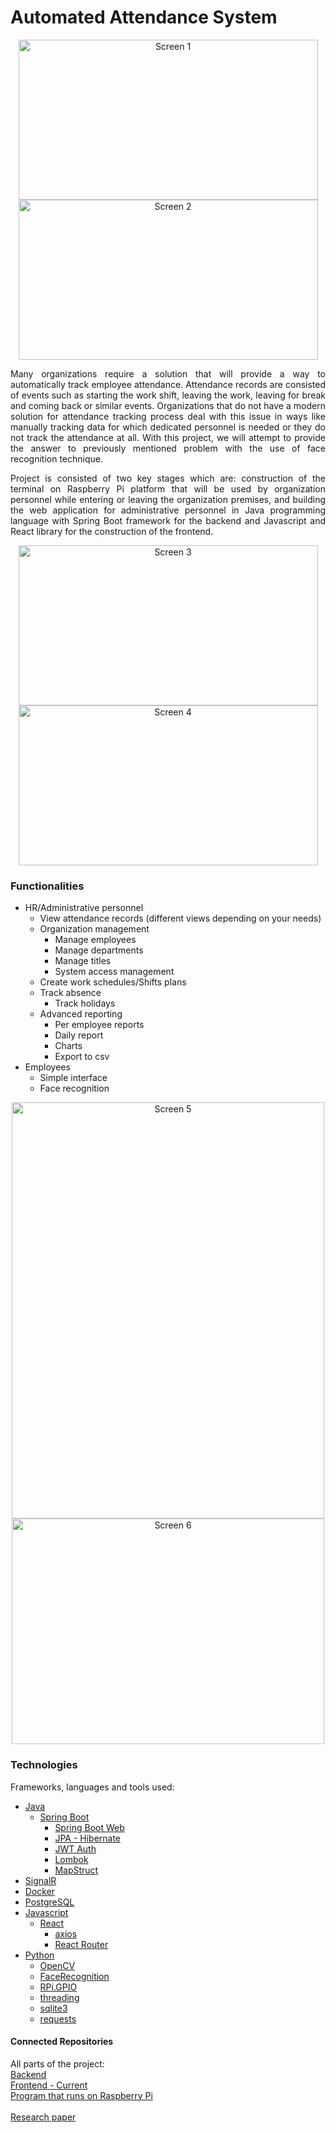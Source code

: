 # Automated Attendance System

<p align="center">
  <a href="https://github.com/TarikHalilovic/Automated-Attendance-System-Backend">
    <img src="https://imgur.com/5VYAJen.jpg" width="479" height="256" alt="Screen 1">
	<img src="https://imgur.com/3UC2Ss3.jpg" width="479" height="256" alt="Screen 2">
  </a>
</p>
<p align="justify">
Many organizations require a solution that will provide a way to automatically track employee attendance. Attendance records are consisted of events such as starting the work shift, leaving the work, leaving for break and coming back or similar events. Organizations that do not have a modern solution for attendance tracking process deal with this issue in ways like manually tracking data for which dedicated personnel is needed or they do not track the attendance at all. With this project, we will attempt to provide the answer to previously mentioned problem with the use of face recognition technique.
</p>
<p align="justify">
Project is consisted of two key stages which are: construction of the terminal on Raspberry Pi platform that will be used by organization personnel while entering or leaving the organization premises, and building the web application for administrative personnel in Java programming language with Spring Boot framework for the backend and Javascript and React library for the construction of the frontend.
</p>
<p align="center">
  <a href="https://github.com/TarikHalilovic/Automated-Attendance-System-Backend">
    <img src="https://imgur.com/KojkIPZ.jpg" width="479" height="256" alt="Screen 3">
	<img src="https://imgur.com/rjDW9Ff.jpg" width="479" height="256" alt="Screen 4">
  </a>
</p>

### Functionalities

* HR/Administrative personnel
	* View attendance records (different views depending on your needs)
	* Organization management
		* Manage employees
		* Manage departments
		* Manage titles
		* System access management
	* Create work schedules/Shifts plans
	* Track absence
		* Track holidays
	* Advanced reporting
		* Per employee reports
		* Daily report
		* Charts
		* Export to csv
* Employees
	* Simple interface
	* Face recognition
	
<p align="center">
  <a href="https://github.com/TarikHalilovic/Automated-Attendance-System-Backend">
    <img src="https://imgur.com/upK5Kbo.jpg" width="500" height="666" alt="Screen 5">
	<img src="https://imgur.com/Sreqc0g.jpg" width="500" height="361" alt="Screen 6">
  </a>
</p>

### Technologies

Frameworks, languages and tools used:
* [Java]()
    * [Spring Boot]()
		* [Spring Boot Web]()
		* [JPA - Hibernate]()
		* [JWT Auth]()
		* [Lombok]()
		* [MapStruct]()
* [SignalR]()
* [Docker]()
* [PostgreSQL]()
* [Javascript]()
	* [React]()
		* [axios]()
		* [React Router]()
* [Python]()
	* [OpenCV]()
	* [FaceRecognition](https://github.com/ageitgey/face_recognition)
	* [RPi.GPIO]()
	* [threading]()
	* [sqlite3]()
	* [requests]()
	
#### Connected Repositories

All parts of the project:<br/>
[Backend](https://github.com/TarikHalilovic/Automated-Attendance-System-Backend)<br />
[Frontend - Current](https://github.com/TarikHalilovic/Automated-Attendance-System-Frontend)<br />
[Program that runs on Raspberry Pi](https://github.com/TarikHalilovic/Face-Recognition-Attendance-System)<br />
<br />
[Research paper](https://github.com/FITCommunity/Zavrsni-Radovi/blob/master/Radovi/2021/dr.%20sc.%20Elmir%20Babovi%C4%87/IB170222.pdf)
